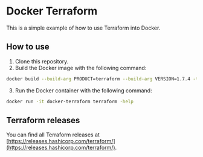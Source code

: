 # Docker Terraform

This is a simple example of how to use Terraform into Docker.

## How to use
1. Clone this repository.
2. Build the Docker image with the following command:
```bash
docker build --build-arg PRODUCT=terraform --build-arg VERSION=1.7.4 -t docker-terraform .
```
3. Run the Docker container with the following command:
```bash
docker run -it docker-terraform terraform -help
```

## Terraform releases
You can find all Terraform releases at [https://releases.hashicorp.com/terraform/](https://releases.hashicorp.com/terraform/).



